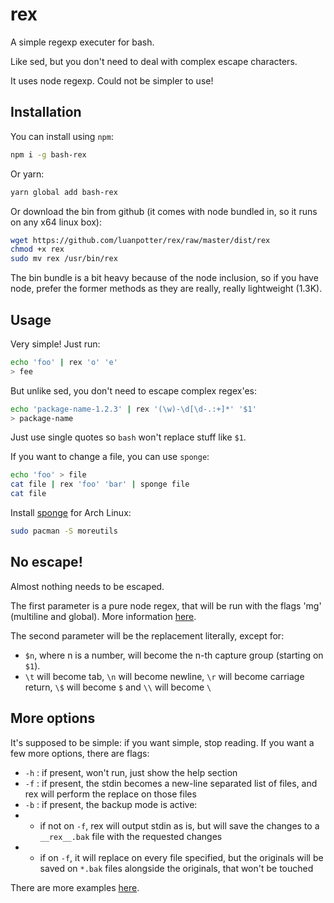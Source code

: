 # rex

A simple regexp executer for bash.

Like sed, but you don't need to deal with complex escape characters.

It uses node regexp. Could not be simpler to use!

## Installation

You can install using `npm`:

```bash
npm i -g bash-rex
```

Or yarn:

```bash
yarn global add bash-rex
```

Or download the bin from github (it comes with node bundled in, so it runs on any x64 linux box):

```bash
wget https://github.com/luanpotter/rex/raw/master/dist/rex
chmod +x rex
sudo mv rex /usr/bin/rex
```

The bin bundle is a bit heavy because of the node inclusion, so if you have node, prefer the former methods as they are really, really lightweight (1.3K).

## Usage

Very simple! Just run:

```bash
echo 'foo' | rex 'o' 'e'
> fee
```

But unlike sed, you don't need to escape complex regex'es:

```bash
echo 'package-name-1.2.3' | rex '(\w)-\d[\d-.:+]*' '$1'
> package-name
```

Just use single quotes so `bash` won't replace stuff like `$1`.

If you want to change a file, you can use `sponge`:

```bash
echo 'foo' > file
cat file | rex 'foo' 'bar' | sponge file
cat file
```

Install [sponge](https://linux.die.net/man/1/sponge) for Arch Linux:

```bash
sudo pacman -S moreutils
```

## No escape!

Almost nothing needs to be escaped.

The first parameter is a pure node regex, that will be run with the flags 'mg' (multiline and global). More information [here](https://developer.mozilla.org/en-US/docs/Web/JavaScript/Reference/Global_Objects/RegExp).

The second parameter will be the replacement literally, except for:

 * `$n`, where n is a number, will become the n-th capture group (starting on `$1`).
 * `\t` will become tab, `\n` will become newline, `\r` will become carriage return, `\$` will become `$` and `\\` will become `\`

## More options

It's supposed to be simple: if you want simple, stop reading. If you want a few more options, there are flags:

* `-h` : if present, won't run, just show the help section
* `-f` : if present, the stdin becomes a new-line separated list of files, and rex will perform the replace on those files
* `-b` : if present, the backup mode is active:
* * if not on `-f`, rex will output stdin as is, but will save the changes to a `__rex__.bak` file with the requested changes
* * if on `-f`, it will replace on every file specified, but the originals will be saved on `*.bak` files alongside the originals, that won't be touched

There are more examples [here](examples.md).